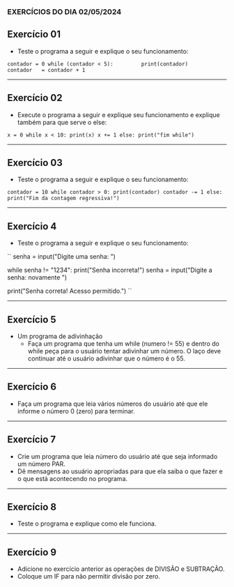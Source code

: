 ### EXERCÍCIOS DO DIA 02/05/2024

## Exercício 01

- Teste o programa a seguir e explique o seu funcionamento:

``
contador = 0
while (contador < 5):        
    print(contador)        
    contador   = contador + 1
``

<hr>

## Exercício 02

- Execute o programa a seguir e explique seu funcionamento e explique também para que serve o else:

``
x = 0
while x < 10:
    print(x)
    x += 1
else:
    print("fim while")
``

<hr>

## Exercício 03

- Teste o programa a seguir e explique o seu funcionamento:

``
contador = 10
while contador > 0:
    print(contador)
    contador -= 1
else:
    print("Fim da contagem regressiva!")
``

<hr>

## Exercício 4

- Teste o programa a seguir e explique o seu funcionamento:

``
senha = input("Digite uma senha: ")

while senha != "1234":
    print("Senha incorreta!")
    senha = input("Digite a senha: novamente ")

print("Senha correta! Acesso permitido.")
``

<hr>

## Exercício 5

- Um programa de adivinhação
    - Faça um programa que tenha um while (numero != 55) e dentro do while peça para o usuário tentar adivinhar um número. O laço deve continuar até o usuário adivinhar que o número é o 55.

<hr>

## Exercício 6

- Faça um programa que leia vários números do usuário até que ele informe o número 0 (zero) para terminar.

<hr>

## Exercício 7

- Crie um programa que leia número do usuário até que seja informado um número PAR.
- Dê mensagens ao usuário apropriadas para que ela saiba o que fazer e o que está acontecendo no programa.

<hr>

## Exercício 8

- Teste o programa e explique como ele funciona.

<hr>

## Exercício 9

- Adicione no exercício anterior as operações de DIVISÃO e SUBTRAÇÃO. 
- Coloque um IF para não permitir divisão por zero.